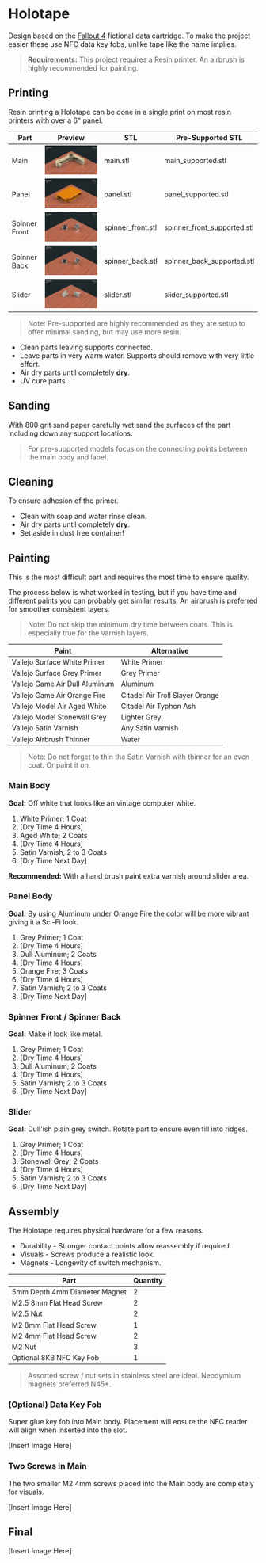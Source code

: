# Holotape

Design based on the [Fallout 4](https://en.wikipedia.org/wiki/Fallout_4) fictional data cartridge. To make the project easier these use NFC data key fobs, unlike tape like the name implies.

> **Requirements:** This project requires a Resin printer. An airbrush is highly recommended for painting.

## Printing

Resin printing a Holotape can be done in a single print on most resin printers with over a 6" panel.

| Part | Preview | STL | Pre-Supported STL |
| ---- | ------- | --- | ----------------- |
| Main | [<img src="assets/main-thumb.jpg">](assets/main.jpg) | main.stl | main_supported.stl |
| Panel | [<img src="assets/panel-thumb.jpg">](assets/panel.jpg) | panel.stl | panel_supported.stl |
| Spinner Front | [<img src="assets/spinner-front-thumb.jpg">](assets/spinner-front.jpg) | spinner_front.stl | spinner_front_supported.stl |
| Spinner Back | [<img src="assets/spinner-back-thumb.jpg">](assets/spinner-back.jpg) | spinner_back.stl | spinner_back_supported.stl |
| Slider | [<img src="assets/slider-thumb.jpg">](assets/slider.jpg) | slider.stl | slider_supported.stl |

> Note: Pre-supported are highly recommended as they are setup to offer minimal sanding, but may use more resin.

- Clean parts leaving supports connected.
- Leave parts in very warm water. Supports should remove with very little effort.
- Air dry parts until completely **dry**.
- UV cure parts.

## Sanding

With 800 grit sand paper carefully wet sand the surfaces of the part including down any support locations.

> For pre-supported models focus on the connecting points between the main body and label.

## Cleaning

To ensure adhesion of the primer.

- Clean with soap and water rinse clean.
- Air dry parts until completely **dry**.
- Set aside in dust free container!

## Painting

This is the most difficult part and requires the most time to ensure quality.

The process below is what worked in testing, but if you have time and different paints you can probably get similar results. An airbrush is preferred for smoother consistent layers.

> Note: Do not skip the minimum dry time between coats. This is especially true for the varnish layers.

| Paint | Alternative |
| ----- | ----------- |
| Vallejo Surface White Primer | White Primer |
| Vallejo Surface Grey Primer | Grey Primer |
| Vallejo Game Air Dull Aluminum | Aluminum |
| Vallejo Game Air Orange Fire | Citadel Air Troll Slayer Orange |
| Vallejo Model Air Aged White | Citadel Air Typhon Ash |
| Vallejo Model Stonewall Grey | Lighter Grey |
| Vallejo Satin Varnish | Any Satin Varnish |
| Vallejo Airbrush Thinner | Water |

> Note: Do not forget to thin the Satin Varnish with thinner for an even coat. Or paint it on.

### Main Body

**Goal:** Off white that looks like an vintage computer white.

1. White Primer; 1 Coat
2. [Dry Time 4 Hours]
3. Aged White; 2 Coats
4. [Dry Time 4 Hours]
5. Satin Varnish; 2 to 3 Coats
6. [Dry Time Next Day]

**Recommended:** With a hand brush paint extra varnish around slider area.

### Panel Body

**Goal:** By using Aluminum under Orange Fire the color will be more vibrant giving it a Sci-Fi look.

1. Grey Primer; 1 Coat
2. [Dry Time 4 Hours]
3. Dull Aluminum; 2 Coats
4. [Dry Time 4 Hours]
5. Orange Fire; 3 Coats
6. [Dry Time 4 Hours]
7. Satin Varnish; 2 to 3 Coats
8. [Dry Time Next Day]

### Spinner Front / Spinner Back

**Goal:** Make it look like metal.

1. Grey Primer; 1 Coat
2. [Dry Time 4 Hours]
3. Dull Aluminum; 2 Coats
4. [Dry Time 4 Hours]
5. Satin Varnish; 2 to 3 Coats
6. [Dry Time Next Day]

### Slider

**Goal:** Dull'ish plain grey switch. Rotate part to ensure even fill into ridges.

1. Grey Primer; 1 Coat
2. [Dry Time 4 Hours]
3. Stonewall Grey; 2 Coats
4. [Dry Time 4 Hours]
5. Satin Varnish; 2 to 3 Coats
6. [Dry Time Next Day]

## Assembly

The Holotape requires physical hardware for a few reasons.

- Durability - Stronger contact points allow reassembly if required.
- Visuals - Screws produce a realistic look.
- Magnets - Longevity of switch mechanism.

| Part | Quantity |
| ---- | -------- |
| 5mm Depth 4mm Diameter Magnet | 2 |
| M2.5 8mm Flat Head Screw | 2 |
| M2.5 Nut | 2 |
| M2 8mm Flat Head Screw | 1 |
| M2 4mm Flat Head Screw | 2 |
| M2 Nut | 3 |
| Optional 8KB NFC Key Fob | 1 |

> Assorted screw / nut sets in stainless steel are ideal. Neodymium magnets preferred N45+.

### (Optional) Data Key Fob

Super glue key fob into Main body. Placement will ensure the NFC reader will align when inserted into the slot.

[Insert Image Here]

### Two Screws in Main

The two smaller M2 4mm screws placed into the Main body are completely for visuals.

[Insert Image Here]

## Final

[Insert Image Here]